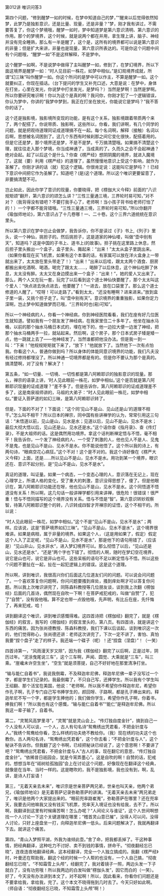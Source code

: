 第012讲 唯识问答3

第四个问题，“修到醒梦一如的时候，在梦中知道自己的梦，”“醒来以后觉得依然知梦，此梦乃是独影意识，还是比量、现量，还是非量？”梦，刚才我有讲过，不需要答复了，你这个梦境哦，醒梦一如时，梦中知道梦是第六意识清明、第六意识的作用。那个的梦境界，这个时候，就是说两个都在并用，拿生理上讲，脑子、神经并没有完全睡熟，那么有一半是醒了，这个是，这所有的境界都可以说是第六意识的非量；但是扩大来讲，非量也是现量，第六意识所表达的。可是你这个问题中间有个问题哦，“醒梦一如”不是这样解释，不是梦中。

这个醒梦一如啊，不是说梦中做得了主叫醒梦一如，修到了，在梦幻境界，所以下面这境界是醒梦一如：“时人见目前一株花，如梦中相似。”是幻观境界成就，所谓“幻三昧”叫作醒梦一如。你这个所问的是梦中可以作主，不算是醒梦一如。这个就要纠正，你现在插话。（台下提问的学生又补充口述，大意是说：在梦中，身体在打坐，心里在发光，你说梦中打坐发光，是梦吗？）当然是梦啊！当然是梦啊。所以你要研究唯识啊！你以为这个是真的啊？我问你，你刚才犯了一个逻辑错误，你认为梦中，你讲的“我梦中梦到，我正在打坐在放光，你能说它是梦吗？”我不答你的话了。

这个还是独影境，独影境所变现的功能，是有这个关系，独影境跟着带质两个来了，两个配搭了。你说带质、独影啊，这些所以，你看，我们讲啊，有几个同学的问题，就是把观待道理同证成道理搞不在一起。每个名词啊，解释（接触）名词以后啊，思想被名词困到了。这几个东西有时候刹那之间它变化很快，配搭着用的。但是它还是梦，那个境界还是梦，不是不是梦。千万搞清楚哦。如果搞不清楚这个理，就往往走入那个梦境，你当成神通了，当成真的了。久而久之会不会起神通？绝对会起。起了以后这个是什么？你查《楞严经》想阴阴魔的境界，就进入魔境了。这就（要）利用《楞严经》的道理了，虽然慢慢地意识上受这个影响，就作为圣解了。你刚才讲的话（就）犯这个逻辑。你很肯定说：这能叫它是梦吗？！已经下意识中间把它作为圣解了。知道吧？(是)这个道理。所以这个唯识更要留意了，非要搞清楚不可。

岂止如此，因此你学了意识的现量，你要晓得，把《楞伽大义今释》前面的“八识规矩颂”翻开，第六意识的颂怎么讲？“三性三量通三境，三界轮时易可知，”对不对？（我背得没有错吧？不要打我手心了，老师啊！当小孩子背书给老师打怕了的！）一个字都不能背错哦。“三性三量通三境，三界轮时易可知，”所以你翻开《瑜伽师地论》，第六意识占了十几卷哪！一、二十卷。这个三界六道统统在意识里头。

所以第六意识在梦中岂止会做梦，我告诉你，你不是读过《子》书上,《列子》里头，说一个神仙，挑担子的。然后挑担子，这是道家的神仙喽，叫做“壶中别有天”，知道吗？这是中国的子书上、道书上(的故事)。担子挑在这里路上休息，然后担子里头搬出一个盒子，盒子里头、掫起来：“出来！”太太从盒子里跳出来。（如果你看现在买飞机票，如果有这个本事的话，有家属可以放在洋火盒身上一带就出来了，太太放在里头带走了！）“出来！”出来以后哇，跟太太两个酒食、厨房都搬出来吃酒啊、喝酒，喝完了跟太太……，喝醉了以后休息，这个神仙吃醉了休息，太太没有醉。太太又在身边摸出来一个盒子：“出来！”，她的爱人又出来了。那么，两个人又在玩一套，玩完了以后看到这个道士神仙快要醒了，那个太太叫这个爱人：“快点进去快点进去，他要醒了！”一进去，放在口袋里了。那么这个道士修道的人醒了，“哎呀！可以走路了。”看到太太，“还没有睡啊？进来进来。”放到盒子里一装，又挑个担子走了。叫“壶中别有天”。意识境界的重重独影，如果你定力深啊，岂止梦中知道做梦而已哦，“三界轮时也(易)可知”。

所以一个神经病的人，你看一个神经病，你到神经医院看看，我们在座有好几位医生就知道。譬如我有一个朋友发了神经病，在我家里住二十多年了。他坐在抽水马桶，以前的那个抽水马桶日本式的，埋在地下的，他一边拉大便一边发了神经，把那个抽水马桶两手一拉，就站起来。然后啊，这个房子，那个日本式房子矮是矮一点，他一跳就上去了——他神经发了。当然谁都把他没办法。但是我一到一叫：“下来！”他规规矩矩就下来了，“放下！”他就放下了。当然他下一次有点怕我。你看这个人，普通你做到吗？所以身体的体能同意识境界的功能，我们凡夫没有经过修持都埋没了。所以神通一切境界都是有的。但是你不要认为那个是真的。搞清楚啊，对了没有？解决了！

第五条，“如一切量、一切境、一切性都是第八阿赖耶识的独影意识的现量。那么，禅宗的语录上讲，‘时人见此眼前一株花，如梦中相似。’这个是否就是第八阿赖耶识现量的证成道理？”差不多了。但是告诉你，第八阿赖耶识的证成道理差不多了，这是南泉祖师讲的，马祖的大弟子：“时人见此眼前一株花，如梦中相似。”要证入菩萨道的如幻三昧，是第八阿赖耶识转了。

但是，下面的不对了！下面说：“这个同‘见山不是山、见山还是山’的道理不相干。”怎么叫不相干？所以日本的禅宗，同中国有些讲禅学的认为，常常引用这三句话：“未悟道以前，见山是山，见水是水；见道以后，见山不是山，见水不是水；最后大彻大悟以后，见山还是山，见水还是水。”这个话你查《指月录》、查《传灯录》，不是大祖师的话。这是偶然用功境界。拿这个话判断禅定悟与不悟，毫不相干！我告诉你，一个发了神经病的人、一个受了刺激的人，他也见人不是人、见鬼不是鬼，也是见山不是山、见水不是水。你不能说他悟了。这个所以我的诗上，有两句诗，“眼病空花心病狂。”这个不对！这个是不对的。我这个诗好像在《楞严大义今释》上面，还是……所以见山不是山，见水不是水。用功到某一个境界，眼识还在、意识不起分别，是“见山不是山，见水不是水”。

真证的道理，叫证量。如果一个病态，一个变态心理的人，意识落在无记上，现在心理学上，所谓人格的变化，受了重大的刺激，意识没得思想了，傻了。但是他眼识在，第八阿赖耶识功能还在呀，他也见山不是山，见水不是水。这个同悟道不悟道没有关系！所以啊，这几句话一般讲禅学都引用来讲禅，很危险！很错误！很严重！悟与不悟同描写的这个境界没有关系。悟与不悟是“智”。第六意识转妙观察智，待第八阿赖耶识整个的转，八识转成四智才开禅宗的证悟，这个不相干的。所以说：

“时人见此眼前一株花，如梦中相似。”这个不是“见山不是山，见水不是水”；两样。应该说，这是“菩萨境界如幻三昧”。“见山不是山，见水不是水”，这个境界很难讲。如果是病相，属于非量的境界。如果这个人，（这是用如果了，假定）假定这个人入了正定呢，“见山不是山，见水不是水”，那是他下的语句用错了，（应该是）“见山非山，见水非水”，进入梦幻境界可以。那么彻悟了以后，“见山还是山，见水还是水”，“还是”两个字也下错了。彻悟的人啊，随时在梦幻空花境界，说它是山也可，说它是非山也可。这些呆板的语句不足以断定悟与不悟。所以这些个问题不要扯在一起，扯在一起犯逻辑上的错误。这是这个道理。

所以啊，讲到唯识，我很高兴你们后面这几位道友们问的问题。可以说会问问题了。一个喜欢答复你问题啊，你问问题要搔到痒处，搔到痒处啊才可以答复你问题。所以我上次唯识讲完了，同陈森科教授等几位朋友谈，谈到我上次翻《楞伽经》后面的几首诗，偶然现在自吹一下啊！在菩萨戒犯戒的，叫做“自赞”了，犯了“自赞”，没有毁他哦。算不定也带一点毁他哦，先声明，有比丘在座，先忏悔了，再来犯戒，哈！

讲到翻译这个唯识，讲到唯识感慨得难。这四首诗把《楞伽经》翻完了，就是《楞伽经》的叙言，我写的《楞伽经》的叙言里头的，第八页。有四首诗，就是讲这个东西的痛苦。因为张尚德教授、陈森科教授，我们下课以后谈起，谈到唯识这一次的，他们觉得称心，张尚德还讲：老师这次讲完了，下次一定不讲了，害怕、真怕我要“捏个盘子”走了的样子。我还端一个碟子（呢）！还“捏盘（涅盘）”！（一笑）

四首诗第一，“风雨漫天岁又除”，因为我《楞伽经》翻完了以后啊，正是过年，阴历过年。“泥涂曳尾说三车”，这个三车啊，声闻、圆觉、大乘就是“三车”，叫三乘。“崖巉未许空生坐”，“空生”就是须菩提，自己不好好地在那里清净打坐。

“输与能仁自着书”，我说我倒霉，不及释迦牟尼佛，释迦牟尼佛一辈子没写过一个字，都是学生们记录的。我最倒霉了，不只自己写，还捧学生。所以我有个学生叫王绍翻、那个活宝在美国，他说：“老师啊，所以我不希望你作释迦牟尼，希望你作孔子啊，孔子专门自己写书捧学生的，颜回呀、子路啊，都是孔子捧出来的。释迦牟尼不写一个字，都是学生捧他的；我们做你学生，希望你作孔子啊，你着书，捧我们啊！”所以我也有这个感慨，“输与能仁自着书”“能仁”是释迦牟尼佛。所以我这一辈子输了，自着书。

第二，“灵鹫风高梦里寻”，“灵鹫”就是灵山会上。“传灯独自度金针”，搞到自己一个人没有人可以谈，一个人，古人有句名诗“鸳鸯绣出凭君看，不把金针度与人。”我绣个鸳鸯给你看，怎么样绣的功夫绝不教给你。（我）现在绣的功夫这个也教你。古人两句名诗，“鸳鸯绣出凭君看”，这个你去看；“不把金针度与人”，这个秘诀不告诉你。但我翻了这个书啊，已经把秘诀已经说了，这个意思啊！不要讲了吧？“鸳鸯绣出凭君看，不把金针度与人”古人的事，现在翻它的意思，“传灯独自度金针”。“依稀昔日祇园会，犹是今宵弄墨心”。这是自吹的啊！自赞的话，犯戒的。想想当年在“祗树给孤独园”会上在讨论这个问题，好像现在在翻译这个经典，就像是在当年、当时一样的。这是瞎吹的，我不是独影境，我也没有到，啊，乱讲，是诗人打妄语！

第三，“无着天亲去未来”，唯识宗是世亲菩萨两兄弟，世亲也叫天亲，他两个弟兄，《瑜伽师地论》是无着菩萨记录弥勒菩萨的讲演。“无着天亲去未来”两兄弟走了，唯识是他两个大家提出来的。“眼前兜率路崔嵬”，弥勒菩萨在哪里？还在兜率天，我要去问他嘛我又没有钱买飞机票，兜率天入境证也没有给我，去不了。所以啊，我翻译到这里有时候痛苦啊！怎么办呢？“人间论义与谁证”，这个人世间啊想找一个人讨论一下这个关键道理在哪里；“稽首灵山意已摧”，没得人可以问，没得人讨论，只好上座盘坐一打，向释迦牟尼佛一低头。后来问题解决了，我就再翻译下去。就讲这个痛苦。

第四，“青山入梦照平湖，外我为谁倾此壶。”舍了命，把我都丢掉了。干这种事情，把经典翻译，这种吃力不讨好、卖不到钱的事情，拼命干。“彻夜翻经忘已晓”，连夜连夜地翻译经典，这本经翻译，完全一个人独立搞成的。我翻《楞严经》时，叶曼还在帮助我，翻这个经的时候一个人帮的也没有，一个人自己搞，“彻夜翻经忘已晓”。“不知霜雪上头颅”，经翻完了，我对着镜子一照，两边头发一下子就白了，没有功劳哦！所以我两边的白发叫做“楞伽头发”，因它而白的（一笑）。好了，今天没有办法讲到本文了，对不起啊！所以，因此看来，你看你们问题还是不要拿给我，拿给我，完了。这个本文不晓得拖到几时去了。今天只好如此啊。（师自语：“彻夜翻经忘已晓，不知霜雪上头颅”啊！）